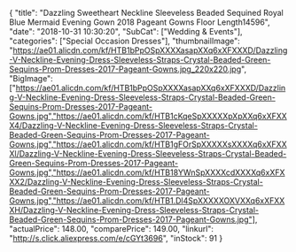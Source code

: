 {
	"title": "Dazzling Sweetheart Neckline Sleeveless Beaded Sequined Royal Blue Mermaid Evening Gown 2018 Pageant Gowns Floor Length14596",
	"date": "2018-10-31 10:30:20",
	"SubCat": ["Wedding & Events"],
	"categories": ["Special Occasion Dresses"],
	"thumbnailImage": "https://ae01.alicdn.com/kf/HTB1bPpOSpXXXXasapXXq6xXFXXXD/Dazzling-V-Neckline-Evening-Dress-Sleeveless-Straps-Crystal-Beaded-Green-Sequins-Prom-Dresses-2017-Pageant-Gowns.jpg_220x220.jpg",
	"BigImage": ["https://ae01.alicdn.com/kf/HTB1bPpOSpXXXXasapXXq6xXFXXXD/Dazzling-V-Neckline-Evening-Dress-Sleeveless-Straps-Crystal-Beaded-Green-Sequins-Prom-Dresses-2017-Pageant-Gowns.jpg","https://ae01.alicdn.com/kf/HTB1cKqeSpXXXXXpXpXXq6xXFXXX4/Dazzling-V-Neckline-Evening-Dress-Sleeveless-Straps-Crystal-Beaded-Green-Sequins-Prom-Dresses-2017-Pageant-Gowns.jpg","https://ae01.alicdn.com/kf/HTB1gFOrSpXXXXXsXXXXq6xXFXXXl/Dazzling-V-Neckline-Evening-Dress-Sleeveless-Straps-Crystal-Beaded-Green-Sequins-Prom-Dresses-2017-Pageant-Gowns.jpg","https://ae01.alicdn.com/kf/HTB18YWnSpXXXXcdXXXXq6xXFXXX2/Dazzling-V-Neckline-Evening-Dress-Sleeveless-Straps-Crystal-Beaded-Green-Sequins-Prom-Dresses-2017-Pageant-Gowns.jpg","https://ae01.alicdn.com/kf/HTB1.Dl4SpXXXXXOXVXXq6xXFXXXH/Dazzling-V-Neckline-Evening-Dress-Sleeveless-Straps-Crystal-Beaded-Green-Sequins-Prom-Dresses-2017-Pageant-Gowns.jpg"],
	"actualPrice": 148.00,
	"comparePrice": 149.00,
	"linkurl": "http://s.click.aliexpress.com/e/cGYt3696",
	"inStock": 91
}
